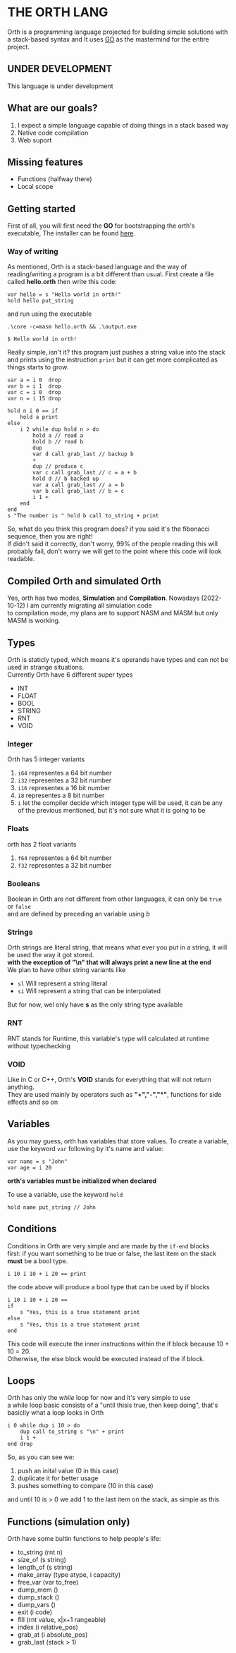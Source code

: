 # THE ORTH LANG

Orth is a programming language projected for building simple solutions with a stack-based syntax and
It uses [GO](https://github.com/golang/go) as the mastermind for the entire project.

## UNDER DEVELOPMENT

This language is under development

## What are our goals?

1. I expect a simple language capable of doing things in a stack based way
2. Native code compilation
3. Web suport

## Missing features

* Functions (halfway there)
* Local scope

## Getting started

First of all, you will first need the **GO** for bootstrapping the orth's executable,
The installer can be found [here](https://go.dev/dl/).

### Way of writing

As mentioned, Orth is a stack-based language and the way of reading/writing a program is a bit different than usual. First create a file called **hello.orth** then write this code:

```orth
var hello = s "Hello world in orth!"
hold hello put_string
```

and run using the executable

```console
.\core -c=masm hello.orth && .\output.exe

$ Hello world in orth!
```

Really simple, isn't it? this program just pushes a string value into the stack and prints using the instruction `print` but it can get more complicated as things starts to grow.

```orth
var a = i 0  drop
var b = i 1  drop
var c = i 0  drop
var n = i 15 drop

hold n i 0 == if
    hold a print
else
    i 2 while dup hold n > do
        hold a // read a
        hold b // read b
        dup
        var d call grab_last // backup b
        +
        dup // produce c
        var c call grab_last // c = a + b
        hold d // b backed up
        var a call grab_last // a = b
        var b call grab_last // b = c
        i 1 +
    end
end
s "The number is " hold b call to_string + print
```

So, what do you think this program does? if you said it's the fibonacci sequence, then you are right!</br>
If didn't said it correctly, don't worry, 99% of the people reading this will probably fail, don't worry we will get to the point where this code will look readable.

## Compiled Orth and simulated Orth

Yes, orth has two modes, **Simulation** and **Compilation**. Nowadays (2022-10-12) I am currently migrating all simulation code<br/>
to compilation mode, my plans are to support NASM and MASM but only MASM is working.

## Types

Orth is staticly typed, which means it's operands have types and can not be used in strange situations.</br>
Currently Orth have 6 different super types

* INT
* FLOAT
* BOOL
* STRING
* RNT
* VOID

### Integer

Orth has 5 integer variants

1. `i64` representes a 64 bit number
2. `i32` representes a 32 bit number
3. `i16` representes a 16 bit number
4. `i8` representes a 8 bit number
5. `i` let the compiler decide which integer type will be used, it can be any of the previous mentioned, but it's not sure what it is going to be

### Floats

orth has 2 float variants

1. `f64` representes a 64 bit number
2. `f32` representes a 32 bit number

### Booleans

Boolean in Orth are not different from other languages, it can only be `true` or `false`</br>
and are defined by preceding an variable using _b_

### Strings

Orth strings are literal string, that means what ever you put in a string, it will be used the way it got stored.</br>
**with the exception of "\n" that will always print a new line at the end**</br>
We plan to have other string variants like

* `sl` Will represent a string literal
* `si` Will represent a string that can be interpolated

But for now, wel only have **s** as the only string type available

### RNT

RNT stands for Runtime, this variable's type will calculated at runtime without typechecking

### VOID

Like in C or C++, Orth's **VOID** stands for everything that will not return anything.</br>
They are used mainly by operators such as **"+","-","*"**, functions for side effects and so on

## Variables

As you may guess, orth has variables that store values. To create a variable, use the keyword `var` following by it's name and value:
```orth
var name = s "John"
var age = i 20
```
**orth's variables must be initialized when declared**

To use a variable, use the keyword `hold`
```orth
hold name put_string // John
```
## Conditions

Conditions in Orth are very simple and are made by the `if-end` blocks</br>
first: if you want something to be true or false, the last item on the stack **must** be a bool type.

```orth
i 10 i 10 + i 20 == print
```

the code above will produce a bool type that can be used by if blocks

```orth
i 10 i 10 + i 20 ==
if 
    s "Yes, this is a true statement print
else 
    s "Yes, this is a true statement print
end
```

This code will execute the inner instructions within the if block because 10 + 10 = 20.</br>
Otherwise, the else block would be executed instead of the if block.</br>

## Loops

Orth has only the _while_ loop for now and it's very simple to use</br>
a while loop basic consists of a "until thisis true, then keep doing", that's basiclly what a loop looks in Orth

```orth
i 0 while dup i 10 > do
    dup call to_string s "\n" + print
    i 1 +
end drop
```

So, as you can see we:

1. push an inital value (0 in this case)
2. duplicate it for better usage
3. pushes something to compare (10 in this case)

and until 10 is > 0 we add 1 to the last item on the stack, as simple as this

## Functions (simulation only)

Orth have some bultin functions to help people's life:
* to_string (rnt n)
* size_of (s string)
* length_of (s string)
* make_array (type atype, i capacity)
* free_var (var to_free)
* dump_mem ()
* dump_stack ()
* dump_vars ()
* exit (i code)
* fill (rnt value, x|x+1 rangeable)
* index (i relative_pos)
* grab_at (i absolute_pos)
* grab_last (stack > 1)